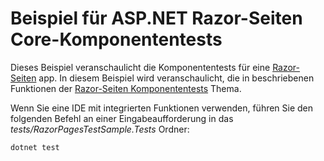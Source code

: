# <a name="aspnet-core-razor-pages-unit-tests-sample"></a>Beispiel für ASP.NET Razor-Seiten Core-Komponententests

Dieses Beispiel veranschaulicht die Komponententests für eine [Razor-Seiten](https://docs.microsoft.com/aspnet/core/mvc/razor-pages) app. In diesem Beispiel wird veranschaulicht, die in beschriebenen Funktionen der [Razor-Seiten Komponententests](https://docs.microsoft.com/aspnet/core/test/razor-pages-tests) Thema.

Wenn Sie eine IDE mit integrierten Funktionen verwenden, führen Sie den folgenden Befehl an einer Eingabeaufforderung in das *tests/RazorPagesTestSample.Tests* Ordner:

```console
dotnet test
```
